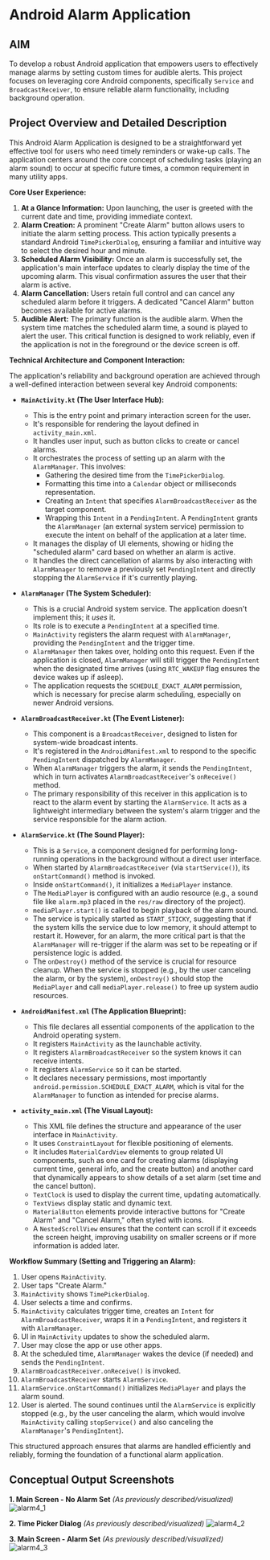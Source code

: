 # Android Alarm Application

## AIM
To develop a robust Android application that empowers users to effectively manage alarms by setting custom times for audible alerts. This project focuses on leveraging core Android components, specifically `Service` and `BroadcastReceiver`, to ensure reliable alarm functionality, including background operation.

## Project Overview and Detailed Description

This Android Alarm Application is designed to be a straightforward yet effective tool for users who need timely reminders or wake-up calls. The application centers around the core concept of scheduling tasks (playing an alarm sound) to occur at specific future times, a common requirement in many utility apps.

**Core User Experience:**

1.  **At a Glance Information:** Upon launching, the user is greeted with the current date and time, providing immediate context.
2.  **Alarm Creation:** A prominent "Create Alarm" button allows users to initiate the alarm setting process. This action typically presents a standard Android `TimePickerDialog`, ensuring a familiar and intuitive way to select the desired hour and minute.
3.  **Scheduled Alarm Visibility:** Once an alarm is successfully set, the application's main interface updates to clearly display the time of the upcoming alarm. This visual confirmation assures the user that their alarm is active.
4.  **Alarm Cancellation:** Users retain full control and can cancel any scheduled alarm before it triggers. A dedicated "Cancel Alarm" button becomes available for active alarms.
5.  **Audible Alert:** The primary function is the audible alarm. When the system time matches the scheduled alarm time, a sound is played to alert the user. This critical function is designed to work reliably, even if the application is not in the foreground or the device screen is off.

**Technical Architecture and Component Interaction:**

The application's reliability and background operation are achieved through a well-defined interaction between several key Android components:

*   **`MainActivity.kt` (The User Interface Hub):**
    *   This is the entry point and primary interaction screen for the user.
    *   It's responsible for rendering the layout defined in `activity_main.xml`.
    *   It handles user input, such as button clicks to create or cancel alarms.
    *   It orchestrates the process of setting up an alarm with the `AlarmManager`. This involves:
        *   Gathering the desired time from the `TimePickerDialog`.
        *   Formatting this time into a `Calendar` object or milliseconds representation.
        *   Creating an `Intent` that specifies `AlarmBroadcastReceiver` as the target component.
        *   Wrapping this `Intent` in a `PendingIntent`. A `PendingIntent` grants the `AlarmManager` (an external system service) permission to execute the intent on behalf of the application at a later time.
    *   It manages the display of UI elements, showing or hiding the "scheduled alarm" card based on whether an alarm is active.
    *   It handles the direct cancellation of alarms by also interacting with `AlarmManager` to remove a previously set `PendingIntent` and directly stopping the `AlarmService` if it's currently playing.

*   **`AlarmManager` (The System Scheduler):**
    *   This is a crucial Android system service. The application doesn't implement this; it *uses* it.
    *   Its role is to execute a `PendingIntent` at a specified time.
    *   `MainActivity` registers the alarm request with `AlarmManager`, providing the `PendingIntent` and the trigger time.
    *   `AlarmManager` then takes over, holding onto this request. Even if the application is closed, `AlarmManager` will still trigger the `PendingIntent` when the designated time arrives (using `RTC_WAKEUP` flag ensures the device wakes up if asleep).
    *   The application requests the `SCHEDULE_EXACT_ALARM` permission, which is necessary for precise alarm scheduling, especially on newer Android versions.

*   **`AlarmBroadcastReceiver.kt` (The Event Listener):**
    *   This component is a `BroadcastReceiver`, designed to listen for system-wide broadcast intents.
    *   It's registered in the `AndroidManifest.xml` to respond to the specific `PendingIntent` dispatched by `AlarmManager`.
    *   When `AlarmManager` triggers the alarm, it sends the `PendingIntent`, which in turn activates `AlarmBroadcastReceiver`'s `onReceive()` method.
    *   The primary responsibility of this receiver in this application is to react to the alarm event by starting the `AlarmService`. It acts as a lightweight intermediary between the system's alarm trigger and the service responsible for the alarm action.

*   **`AlarmService.kt` (The Sound Player):**
    *   This is a `Service`, a component designed for performing long-running operations in the background without a direct user interface.
    *   When started by `AlarmBroadcastReceiver` (via `startService()`), its `onStartCommand()` method is invoked.
    *   Inside `onStartCommand()`, it initializes a `MediaPlayer` instance.
    *   The `MediaPlayer` is configured with an audio resource (e.g., a sound file like `alarm.mp3` placed in the `res/raw` directory of the project).
    *   `mediaPlayer.start()` is called to begin playback of the alarm sound.
    *   The service is typically started as `START_STICKY`, suggesting that if the system kills the service due to low memory, it should attempt to restart it. However, for an alarm, the more critical part is that the `AlarmManager` will re-trigger if the alarm was set to be repeating or if persistence logic is added.
    *   The `onDestroy()` method of the service is crucial for resource cleanup. When the service is stopped (e.g., by the user canceling the alarm, or by the system), `onDestroy()` should stop the `MediaPlayer` and call `mediaPlayer.release()` to free up system audio resources.

*   **`AndroidManifest.xml` (The Application Blueprint):**
    *   This file declares all essential components of the application to the Android operating system.
    *   It registers `MainActivity` as the launchable activity.
    *   It registers `AlarmBroadcastReceiver` so the system knows it can receive intents.
    *   It registers `AlarmService` so it can be started.
    *   It declares necessary permissions, most importantly `android.permission.SCHEDULE_EXACT_ALARM`, which is vital for the `AlarmManager` to function as intended for precise alarms.

*   **`activity_main.xml` (The Visual Layout):**
    *   This XML file defines the structure and appearance of the user interface in `MainActivity`.
    *   It uses `ConstraintLayout` for flexible positioning of elements.
    *   It includes `MaterialCardView` elements to group related UI components, such as one card for creating alarms (displaying current time, general info, and the create button) and another card that dynamically appears to show details of a set alarm (set time and the cancel button).
    *   `TextClock` is used to display the current time, updating automatically.
    *   `TextViews` display static and dynamic text.
    *   `MaterialButton` elements provide interactive buttons for "Create Alarm" and "Cancel Alarm," often styled with icons.
    *   A `NestedScrollView` ensures that the content can scroll if it exceeds the screen height, improving usability on smaller screens or if more information is added later.

**Workflow Summary (Setting and Triggering an Alarm):**

1.  User opens `MainActivity`.
2.  User taps "Create Alarm."
3.  `MainActivity` shows `TimePickerDialog`.
4.  User selects a time and confirms.
5.  `MainActivity` calculates trigger time, creates an `Intent` for `AlarmBroadcastReceiver`, wraps it in a `PendingIntent`, and registers it with `AlarmManager`.
6.  UI in `MainActivity` updates to show the scheduled alarm.
7.  User may close the app or use other apps.
8.  At the scheduled time, `AlarmManager` wakes the device (if needed) and sends the `PendingIntent`.
9.  `AlarmBroadcastReceiver.onReceive()` is invoked.
10. `AlarmBroadcastReceiver` starts `AlarmService`.
11. `AlarmService.onStartCommand()` initializes `MediaPlayer` and plays the alarm sound.
12. User is alerted. The sound continues until the `AlarmService` is explicitly stopped (e.g., by the user canceling the alarm, which would involve `MainActivity` calling `stopService()` and also canceling the `AlarmManager`'s `PendingIntent`).

This structured approach ensures that alarms are handled efficiently and reliably, forming the foundation of a functional alarm application.

## Conceptual Output Screenshots


**1. Main Screen - No Alarm Set**
*(As previously described/visualized)*
![alarm4_1 ](https://github.com/user-attachments/assets/cabf9136-1e06-4b59-886d-3fdeef642d03)






**2. Time Picker Dialog**
*(As previously described/visualized)*
![alarm4_2](https://github.com/user-attachments/assets/b04fe0bc-46f7-4ca0-a2a9-163c09f7a44b)


**3. Main Screen - Alarm Set**
*(As previously described/visualized)*
![alarm4_3](https://github.com/user-attachments/assets/279b07a2-3018-4023-96f2-ccad39dd21be)





